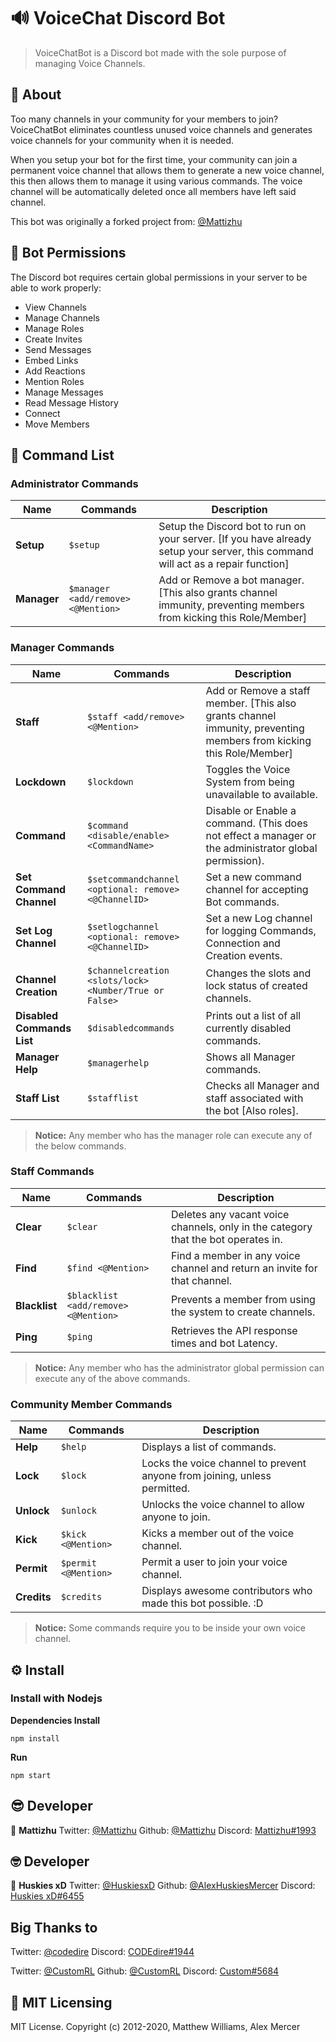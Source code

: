 # 🔊 VoiceChat Discord Bot

> VoiceChatBot is a Discord bot made with the sole purpose of managing Voice Channels.

## 📃 About
Too many channels in your community for your members to join? VoiceChatBot eliminates countless unused voice channels and generates voice channels for your community when it is needed.

When you setup your bot for the first time, your community can join a permanent voice channel that allows them to generate a new voice channel, this then allows them to manage it using various commands. The voice channel will be automatically deleted once all members have left said channel.

This bot was originally a forked project from: [@Mattizhu](https://github.com/mattizhu/voicechatbot)

## 🔐 Bot Permissions
The Discord bot requires certain global permissions in your server to be able to work properly:

- View Channels
- Manage Channels
- Manage Roles
- Create Invites
- Send Messages
- Embed Links
- Add Reactions
- Mention Roles
- Manage Messages
- Read Message History
- Connect
- Move Members

## 📡 Command List

### Administrator Commands
| Name | Commands | Description |
| ---- | -------- | ----------- |
| **Setup** | `$setup` | Setup the Discord bot to run on your server. [If you have already setup your server, this command will act as a repair function] |
| **Manager** | `$manager <add/remove> <@Mention>` | Add or Remove a bot manager. [This also grants channel immunity, preventing members from kicking this Role/Member] |

### Manager Commands
| Name | Commands | Description |
| ---- | -------- | ----------- |
| **Staff** | `$staff <add/remove> <@Mention>` | Add or Remove a staff member. [This also grants channel immunity, preventing members from kicking this Role/Member] |
| **Lockdown** | `$lockdown` | Toggles the Voice System from being unavailable to available. |
| **Command** | `$command <disable/enable> <CommandName>` | Disable or Enable a command. (This does not effect a manager or the administrator global permission). |
| **Set Command Channel** | `$setcommandchannel <optional: remove> <@ChannelID>` | Set a new command channel for accepting Bot commands. |
| **Set Log Channel** | `$setlogchannel <optional: remove> <@ChannelID>` | Set a new Log channel for logging Commands, Connection and Creation events. |
| **Channel Creation** | `$channelcreation <slots/lock> <Number/True or False>` | Changes the slots and lock status of created channels. |
| **Disabled Commands List** | `$disabledcommands` | Prints out a list of all currently disabled commands. |
| **Manager Help** | `$managerhelp` | Shows all Manager commands. |
| **Staff List** | `$stafflist` | Checks all Manager and staff associated with the bot \[Also roles\]. |

> **Notice:** Any member who has the manager role can execute any of the below commands.

### Staff Commands
| Name | Commands | Description |
| ---- | -------- | ----------- |
| **Clear** | `$clear` | Deletes any vacant voice channels, only in the category that the bot operates in. |
| **Find** | `$find <@Mention>` | Find a member in any voice channel and return an invite for that channel. |
| **Blacklist** | `$blacklist <add/remove> <@Mention>` | Prevents a member from using the system to create channels. |
| **Ping** | `$ping` | Retrieves the API response times and bot Latency. |

> **Notice:** Any member who has the administrator global permission can execute any of the above commands.

### Community Member Commands
| Name | Commands  | Description |
| ---- | --------- | ----------- |
| **Help** | `$help`   | Displays a list of commands. |
| **Lock** | `$lock`   | Locks the voice channel to prevent anyone from joining, unless permitted. |
| **Unlock** | `$unlock` | Unlocks the voice channel to allow anyone to join. |
| **Kick** | `$kick <@Mention>` | Kicks a member out of the voice channel. |
| **Permit** | `$permit <@Mention>` | Permit a user to join your voice channel. |
| **Credits** | `$credits` | Displays awesome contributors who made this bot possible. :D |

> **Notice:** Some commands require you to be inside your own voice channel.

## ⚙️ Install
### Install with Nodejs

**Dependencies Install**

	npm install

**Run**

	npm start

## 😎 Developer
👤 **Mattizhu**
Twitter: [@Mattizhu](https://twitter.com/Mattizhu)
Github: [@Mattizhu](https://github.com/Mattizhu)
Discord: [Mattizhu#1993](https://discord.com/users/209966957385089024)

## 🤓 Developer
👤 **Huskies xD**
Twitter: [@HuskiesxD](https://twitter.com/HuskiesxD)
Github: [@AlexHuskiesMercer](https://github.com/AlexHuskiesMercer)
Discord: [Huskies xD#6455](https://discord.com/users/213310816231882752)

## **Big Thanks to**
Twitter: [@codedire](https://twitter.com/codedire)
Discord: [CODEdire#1944](https://discord.com/users/260539589523931138)

Twitter: [@CustomRL](https://twitter.com/CustomRL)
Github: [@CustomRL](https://github.com/CustomRL)
Discord: [Custom#5684](https://discord.com/users/282560443262959617)

## 📑 MIT Licensing
MIT License. Copyright (c) 2012-2020, Matthew Williams, Alex Mercer
